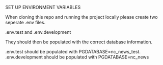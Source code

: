 SET UP ENVIRONMENT VARIABLES

When cloning this repo and running the project locally please create two seperate .env files.

.env.test and .env.development

They should then be populated with the correct database information.

.env.test should be populated with PGDATABASE=nc_news_test.
.env.development should be populated with PGDATABASE=nc_news

